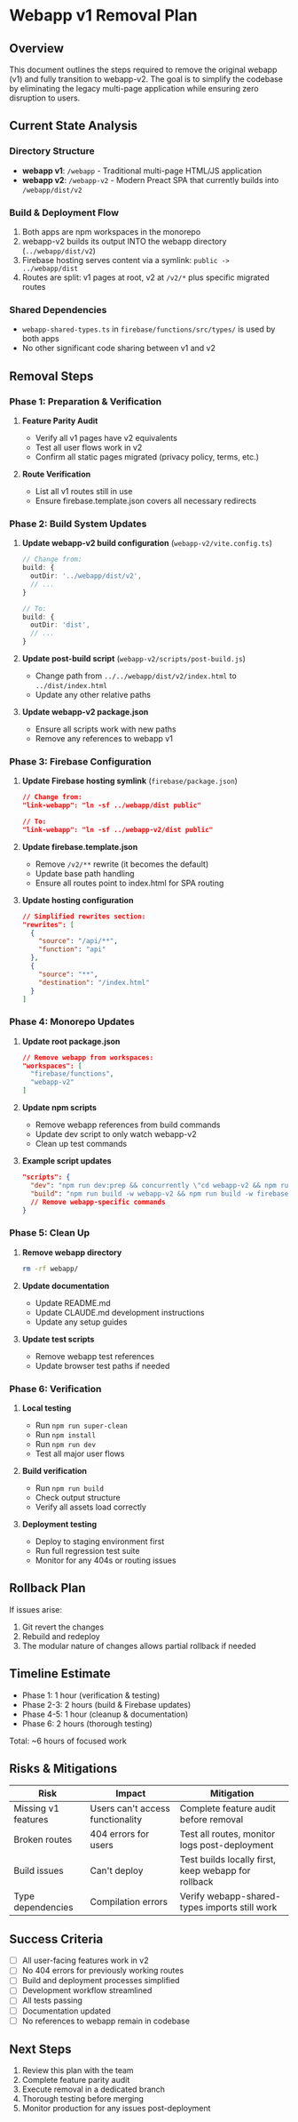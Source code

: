# Webapp v1 Removal Plan

## Overview
This document outlines the steps required to remove the original webapp (v1) and fully transition to webapp-v2. The goal is to simplify the codebase by eliminating the legacy multi-page application while ensuring zero disruption to users.

## Current State Analysis

### Directory Structure
- **webapp v1**: `/webapp` - Traditional multi-page HTML/JS application
- **webapp v2**: `/webapp-v2` - Modern Preact SPA that currently builds into `/webapp/dist/v2`

### Build & Deployment Flow
1. Both apps are npm workspaces in the monorepo
2. webapp-v2 builds its output INTO the webapp directory (`../webapp/dist/v2`)
3. Firebase hosting serves content via a symlink: `public -> ../webapp/dist`
4. Routes are split: v1 pages at root, v2 at `/v2/*` plus specific migrated routes

### Shared Dependencies
- `webapp-shared-types.ts` in `firebase/functions/src/types/` is used by both apps
- No other significant code sharing between v1 and v2

## Removal Steps

### Phase 1: Preparation & Verification
1. **Feature Parity Audit**
   - Verify all v1 pages have v2 equivalents
   - Test all user flows work in v2
   - Confirm all static pages migrated (privacy policy, terms, etc.)

2. **Route Verification**
   - List all v1 routes still in use
   - Ensure firebase.template.json covers all necessary redirects

### Phase 2: Build System Updates

1. **Update webapp-v2 build configuration** (`webapp-v2/vite.config.ts`)
   ```typescript
   // Change from:
   build: {
     outDir: '../webapp/dist/v2',
     // ...
   }
   
   // To:
   build: {
     outDir: 'dist',
     // ...
   }
   ```

2. **Update post-build script** (`webapp-v2/scripts/post-build.js`)
   - Change path from `../../webapp/dist/v2/index.html` to `../dist/index.html`
   - Update any other relative paths

3. **Update webapp-v2 package.json**
   - Ensure all scripts work with new paths
   - Remove any references to webapp v1

### Phase 3: Firebase Configuration

1. **Update Firebase hosting symlink** (`firebase/package.json`)
   ```json
   // Change from:
   "link-webapp": "ln -sf ../webapp/dist public"
   
   // To:
   "link-webapp": "ln -sf ../webapp-v2/dist public"
   ```

2. **Update firebase.template.json**
   - Remove `/v2/**` rewrite (it becomes the default)
   - Update base path handling
   - Ensure all routes point to index.html for SPA routing

3. **Update hosting configuration**
   ```json
   // Simplified rewrites section:
   "rewrites": [
     {
       "source": "/api/**",
       "function": "api"
     },
     {
       "source": "**",
       "destination": "/index.html"
     }
   ]
   ```

### Phase 4: Monorepo Updates

1. **Update root package.json**
   ```json
   // Remove webapp from workspaces:
   "workspaces": [
     "firebase/functions",
     "webapp-v2"
   ]
   ```

2. **Update npm scripts**
   - Remove webapp references from build commands
   - Update dev script to only watch webapp-v2
   - Clean up test commands

3. **Example script updates**
   ```json
   "scripts": {
     "dev": "npm run dev:prep && concurrently \"cd webapp-v2 && npm run watch\" \"cd firebase && npm run link-webapp && npm run start-emulators\"",
     "build": "npm run build -w webapp-v2 && npm run build -w firebase/functions",
     // Remove webapp-specific commands
   }
   ```

### Phase 5: Clean Up

1. **Remove webapp directory**
   ```bash
   rm -rf webapp/
   ```

2. **Update documentation**
   - Update README.md
   - Update CLAUDE.md development instructions
   - Update any setup guides

3. **Update test scripts**
   - Remove webapp test references
   - Update browser test paths if needed

### Phase 6: Verification

1. **Local testing**
   - Run `npm run super-clean`
   - Run `npm install`
   - Run `npm run dev`
   - Test all major user flows

2. **Build verification**
   - Run `npm run build`
   - Check output structure
   - Verify all assets load correctly

3. **Deployment testing**
   - Deploy to staging environment first
   - Run full regression test suite
   - Monitor for any 404s or routing issues

## Rollback Plan

If issues arise:
1. Git revert the changes
2. Rebuild and redeploy
3. The modular nature of changes allows partial rollback if needed

## Timeline Estimate

- Phase 1: 1 hour (verification & testing)
- Phase 2-3: 2 hours (build & Firebase updates)
- Phase 4-5: 1 hour (cleanup & documentation)
- Phase 6: 2 hours (thorough testing)

Total: ~6 hours of focused work

## Risks & Mitigations

| Risk | Impact | Mitigation |
|------|--------|------------|
| Missing v1 features | Users can't access functionality | Complete feature audit before removal |
| Broken routes | 404 errors for users | Test all routes, monitor logs post-deployment |
| Build issues | Can't deploy | Test builds locally first, keep webapp for rollback |
| Type dependencies | Compilation errors | Verify webapp-shared-types imports still work |

## Success Criteria

- [ ] All user-facing features work in v2
- [ ] No 404 errors for previously working routes  
- [ ] Build and deployment processes simplified
- [ ] Development workflow streamlined
- [ ] All tests passing
- [ ] Documentation updated
- [ ] No references to webapp remain in codebase

## Next Steps

1. Review this plan with the team
2. Complete feature parity audit
3. Execute removal in a dedicated branch
4. Thorough testing before merging
5. Monitor production for any issues post-deployment